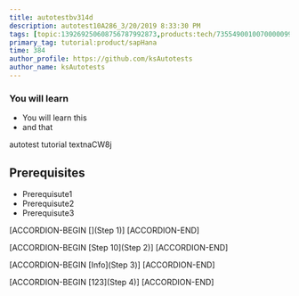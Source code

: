 ```yaml
---
title: autotestbv314d
description: autotest10A286_3/20/2019 8:33:30 PM
tags: [topic:139269250608756787992873,products:tech/73554900100700000996,tutorial:experience/advanced]
primary_tag: tutorial:product/sapHana
time: 384
author_profile: https://github.com/ksAutotests
author_name: ksAutotests
---
```

### You will learn
- You will learn this
- and that

autotest tutorial textnaCW8j

## Prerequisites
- Prerequisute1
- Prerequisute2
- Prerequisute3

[ACCORDION-BEGIN [](Step 1)]
[ACCORDION-END]

[ACCORDION-BEGIN [Step 10](Step 2)]
[ACCORDION-END]

[ACCORDION-BEGIN [Info](Step 3)]
[ACCORDION-END]

[ACCORDION-BEGIN [123](Step 4)]
[ACCORDION-END]

